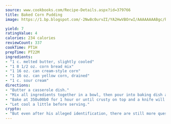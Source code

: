 ```yaml
---
source: www.cookbooks.com/Recipe-Details.aspx?id=379766
title: Baked Corn Pudding
image: https://1.bp.blogspot.com/-2Nw8c0urvZI/YA2HwVBOrwI/AAAAAAAABgc/hcoCuYbLRGghREWYfHLERS8jzKEXzVPXwCLcBGAsYHQ/s154/14.png

yield: 7
ratingValue: 4
calories: 234 calories
reviewCount: 337
cookTime: PT1H
prepTime: PT22M
ingredients:
- "1 c. melted butter, slightly cooled"
- "1 8 1/2 oz. corn bread mix"
- "1 16 oz. can cream-style corn"
- "1 16 oz. can yellow corn, drained"
- "1 c. sour cream"
directions:
- "Butter a casserole dish."
- "Mix all ingredients together in a bowl, then pour into baking dish and smooth over on top."
- "Bake at 350u00b0 for 1 hour or until crusty on top and a knife will come out clean."
- "Let cool a little before serving."
crypto:
- "But even after his alleged identification, there are still more questions than answers about the enigmatic creator of Bitcoin."
---
```

